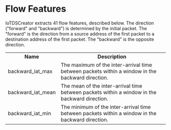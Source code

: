 # Flow Features
IoTDSCreator extracts 41 flow features, described below. The direction ("forward" and "backward") is determined by the initial packet. The "forward" is the direction from a source address of the first packet to a destination address of the first packet. The "backward" is the opposite direction.

<table>
  <tr>
    <td align="center"><b>Name</b></td><td align="center"><b>Description</b></td>
  </tr>
  <tr>
    <td>backward_iat_max</td><td>The maximum of the inter-arrival time between packets within a window in the backward direction.</td>
  </tr>
  <tr>
    <td>backward_iat_mean</td><td>The mean of the inter-arrival time between packets within a window in the backward direction.</td>
  </tr>
  <tr>
    <td>backward_iat_min</td><td>The minimum of the inter-arrival time between packets within a window in the backward direction.</td>
  </tr>
</table>
